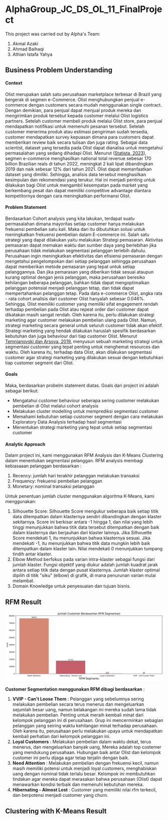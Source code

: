 # AlphaGroup_JC_DS_OL_11_FinalProject
This project was carried out by Alpha's Team:
1. Akmal Azaki
2. Ahmad Baihaqi
3. Athian Istafa Yahya

## **Business Problem Understanding**
#### **Context**
Olist merupakan salah satu perusahaan marketplace terbesar di Brazil yang bergerak di segmen e-Commerce. Olist menghubungkan penjual e-commerce dengan customers secara mudah menggunakan single contract. Dengan demikian, para penjual dapat menjual produk mereka dan mengirimkan produk tersebut kepada customer melalui Olist logistics partners.
Setelah customer membeli produk melalui Olist store, para penjual mendapatkan notifikasi untuk memenuhi pesanan tersebut. Setelah customer menerima produk atau estimasi pengiriman sudah tersedia, customer mendapatkan survey kepuasan dimana para customers dapat memberikan review baik secara tulisan dan juga rating.
Sebagai data scientist, dataset yang tersedia pada Olist dapat dianalisa untuk mengetahui permasalahan yang sedang dihadapi Olist. Menurut ([Statista, 2023](https://www.statista.com/topics/4697/e-commerce-in-brazil/#topicOverview)), segmen e-commerce menghasilkan national total revenue sebesar 170 billion Brazilian reals di tahun 2022, meningkat 2 kali lipat dibandingkan 2019 dan naik sebesar 12% dari tahun 2021. Olist dapat memanfaatkan dataset yang dimiliki. Sehingga, analisis data tersebut menghasilkan kesimpulan dan rekomendasi yang terukur. Hal ini menjadi penting untuk dilakukan bagi Olist untuk mengambil kesempatan pada market yang berkembang pesat dan dapat memiliki competitive advantage diantara kompetitornya dengan cara meningkatkan performansi Olist.

#### **Problem Statement**
Berdasarkan Cohort analysis yang kita lakukan, terdapat suatu permasalahan dimana mayoritas setiap customer hanya melakukan frekuensi pembelian satu kali. Maka dari itu dibutuhkan solusi untuk meningkatkan frekuensi pembelian dalam E-commerce ini. Salah satu strategi yang dapat dilakukan yaitu melakukan Strategi pemasaran.
Aktivitas pemasaran dapat memakan waktu dan sumber daya yang berlebihan jika perusahaan tidak melakukan segmentasi pelanggan terlebih dahulu. Perusahaan ingin meningkatkan efektivitas dan efisiensi pemasaran dengan mengetahui pengelompokan dari setiap pelanggan sehingga perusahaan dapat memberikan metode pemasaran yang tepat untuk setiap pelanggannya.
Dan jika pemarasan yang diberikan tidak sesuai ataupun kurang optimal dengan jenis pelanggan, maka perusahaan beresiko kehilangan beberapa pelanggan, bahkan tidak dapat mengoptimalkan pelanggan potensial menjadi pelanggan tetap, dan tidak dapat mempertahankan pelanggan tetap.
Pada data e-commerce Olist, angka rata - rata cohort analisis dari customer Olist hanyalah sebesar 0.046%. Sehingga, Olist memiliki customer yang memiliki sifat engagement rendah terhadap pembelian pada Olist atau repeat order dari customer dapat dikatakan masih sangat rendah. Oleh karena itu, perlu dilakukan strategi marketing agar customer melakukan pembelian ulang pada Olist.
Namun, strategi marketing secara general untuk seluruh customer tidak akan efektif. Strategi marketing yang hendak dilakukan haruslah spesifik berdasarkan kebutuhan dan juga behaviour dari tiap customer Olist. Menurut [Temnjanovski dan Arsova, 2019](https://eprints.ugd.edu.mk/21568/), menyusun sebuah marketing strategi untuk segmentasi customer yang tepat penting untuk menghemat resources dan waktu. Oleh karena itu, terhadap data Olist, akan dilakukan segmentasi customer agar strategi marketing yang dilakukan sesuai dengan kebutuhkan tiap customer segment dari Olist.

#### **Goals**
Maka, berdasarkan probelm statement diatas. Goals dari project ini adalah sebagai berikut:
- Mengatahui customer behaviour seberapa sering customer melakukan pembelian di Olist melalui cohort analysis
- Melakukan cluster modelling untuk memprediksi segmentasi customer
- Memahami kebutuhan setiap customer segment dengan cara melakukan Exploratory Data Analysis terhadap hasil segmentasi
- Menentukan strategi marketing yang tepat untuk setiap segmentasi customer

#### **Analytic Approach**
Dalam project ini, kami menggunakan RFM Analysis dan K-Means Clustering dalam menentukan segmentasi pelanggan. RFM analysis membagi kebiasaaan pelanggan berdasarkan :
1. Recency: jumlah hari terakhir pelanggan melakukan transaksi
2. Frequency: frekuensi pembelian pelanggan
3. Monetary: nominal transaksi pelanggan

Untuk penentuan jumlah cluster menggunakan algoritma K-Means, kami menggunakan:
1. Silhouette Score: Silhouette Score mengukur seberapa baik setiap titik data ditempatkan dalam klasternya sendiri dibandingkan dengan klaster sekitarnya. Score ini berkisar antara -1 hingga 1, dan nilai yang lebih tinggi menunjukkan bahwa titik data tersebut ditempatkan dengan baik dalam klasternya dan berjauhan dari klaster lainnya. Jika Silhouette Score mendekati 1, itu menunjukkan bahwa klasternya sesuai.
Jika mendekati -1, itu menunjukkan bahwa titik data mungkin lebih baik ditempatkan dalam klaster lain. Nilai mendekati 0 menunjukkan tumpang tindih antar klaster.
2. Elbow Method berfokus pada varian intra-klaster sebagai fungsi dari jumlah klaster. Fungsi objektif yang diukur adalah jumlah kuadrat jarak antara setiap titik data dengan pusat klasternya. Jumlah klaster optimal dipilih di titik "siku" (elbow) di grafik, di mana penurunan varian mulai melambat.
3. Domain Knowledge untuk penyesuaian dan tujuan bisnis.

## **RFM Result**
![RFM](https://github.com/PurwadhikaDev/AlphaGroup_JC_DS_OL_11_FinalProject/blob/main/img/RFM%20Result.png)

**Customer Segmentation menggunakan RFM dibagi berdasarkan** :

1. **VVIP - Can't Loose Them** : 
Pelanggan yang sebelumnya sering melakukan pembelian secara terus menerus dan mengeluarkan sejumlah besar uang, namun belakangan ini mereka sudah lama tidak melakukan pembelian. Penting untuk meraih kembali minat dari kelompok pelanggan ini di perusahaan. Grup ini mencerminkan sebagian pelanggan yang seiring waktu kehilangan minat terhadap perusahaan. Oleh karena itu, perusahaan perlu melakukan upaya untuk mendapatkan kembali perhatian dari kelompok pelanggan ini.
2. **Loyal Customers** : 
Melakukan pembelian dalam waktu dekat, terus menerus, dan mengeluarkan banyak uang, Mereka adalah top custemer yang mendukung perusahaan. Hubungan baik antar Olist dan kelompok customer ini perlu dijaga agar tetap terjalin dengan baik.
3. **Need Attention** : 
Melakukan pembelian dengan frekuensi kecil, namun masih memiliki potensi untuk menjadi loyal customers, menghabiskan uang dengan nominal tidak terlalu besar. Kelompok ini membutuhkan tindakan agar mereka dapat merasakan bahwa perusahaan (Olist) dapat menawarkan kondisi terbaik dan memenuhi kebutuhan mereka.
4. **Hibernating - Almost Lost** : 
Customer yang memiliki nilai rfm terkecil, dan berpotensi menjadi customer yang churn.

## **Clustering with K-Means Result**

